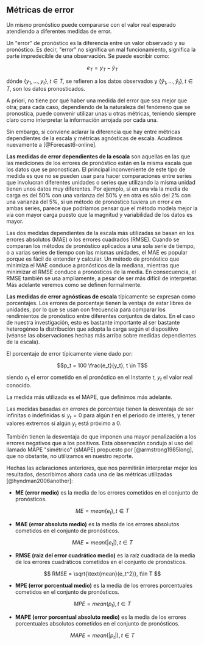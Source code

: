 

 
 

## Métricas de error


Un mismo pronóstico puede compararse con el valor real esperado atendiendo a diferentes medidas de error. 

Un "error" de pronóstico es la diferencia entre un valor observado y su pronóstico. Es decir, "error" no significa un mal funcionamiento, significa la parte impredecible de una observación. Se puede escribir como:

$$e_T = y_T - \hat{y}_T$$ 

dónde $\{ y_1, \dots, y_t \}, t \in T$, se refieren a los datos observados y $\{ \hat{y}_1, \dots, \hat{y}_t \}, t \in T$, son los datos pronosticados.


A priori, no tiene por qué haber una medida del error que sea mejor que otra; para cada caso, dependiendo de la naturaleza del fenómeno que se pronostica, puede convenir utilizar unas u otras métricas, teniendo siempre claro como interpretar la información arrojada por cada una. 

Sin embargo, si conviene aclarar la diferencia que hay entre métricas dependientes de la escala y métricas agnósticas de escala. Acudimos nuevamente a [@Forecast6-online].

**Las medidas de error dependientes de la escala** son aquellas en las que las mediciones de los errores de pronóstico están en la misma escala que los datos que se pronostican. El principal inconveniente de este tipo de medida es que no se pueden usar para hacer comparaciones entre series que involucran diferentes unidades o series que utilizando la misma unidad tienen unos datos muy diferentes. Por ejemplo, si en una vía la media de carga es del 50% con una varianza del 50% y en otra es sólo del 2% con una varianza del 5%, si un método de pronóstico tuviera un error $\epsilon$ en ambas series, parece que podríamos pensar que el método modela mejor la vía con mayor carga puesto que la magnitud y variabilidad de los datos es mayor.

Las dos medidas dependientes de la escala más utilizadas se basan en los errores absolutos (MAE) o los errores cuadrados (RMSE). Cuando se comparan los métodos de pronóstico aplicados a una sola serie de tiempo, o a varias series de tiempo con las mismas unidades, el MAE es popular porque es fácil de entender y calcular. Un método de pronóstico que minimiza el MAE conduce a pronósticos de la mediana, mientras que minimizar el RMSE conduce a pronósticos de la media. En consecuencia, el RMSE también se usa ampliamente, a pesar de ser más difícil de interpretar. Más adelante veremos como se definen formalmente.

**Las medidas de error agnósticas de escala** típicamente se expresan como porcentajes. Los errores de porcentaje tienen la ventaja de estar libres de unidades, por lo que se usan con frecuencia para comparar los rendimientos de pronóstico entre diferentes conjuntos de datos. En el caso de nuestra investigación, esto es bastante importante al ser bastante heterogéneo la distribución que adopta la carga según el dispositivo (véanse las observaciones hechas más arriba sobre medidas dependientes de la escala).

El porcentaje de error típicamente viene dado por:

$$p_t = 100 \frac{e_t}{y_t}, t \in T$$
  
siendo $e_t$ el error cometido en el pronóstico en el instante $t$, $y_{t}$ el valor real conocido.

La medida más utilizada es el MAPE, que definimos más adelante.


Las medidas basadas en errores de porcentaje tienen la desventaja de ser infinitas o indefinidas si $y_{t}=0$ para algún $t$ en el período de interés, y tener valores extremos si algún  $y_{t}$ está próximo a 0.

También tienen la desventaja de que imponen una mayor penalización a los errores negativos que a los positivos. Esta observación condujo al uso del llamado MAPE "simétrico" (sMAPE) propuesto por [@armstrong1985long], que no obstante, no utilizamos en nuestro reporte.


Hechas las aclaraciones anteriores, que nos permitirán interpretar mejor los resultados, describimos ahora cada una de las métricas utilizadas [@hyndman2006another]:

* **ME (error medio)** es la media de los errores cometidos en el conjunto de pronósticos. 

$$ ME = mean(e_t), t\in T $$


* **MAE (error absoluto medio)** es la media de los errores absolutos cometidos en el conjunto de pronósticos. 

$$ MAE = mean(|e_t|), t\in T $$

* **RMSE (raiz del error cuadrático medio)** es la raíz cuadrada de la media de los errores cuadráticos cometidos en el conjunto de pronósticos. 

$$ RMSE = \sqrt{\text{mean}(e_t^2)}, t\in T $$

* **MPE (error porcentual medio)** es la media de los errores porcentuales cometidos en el conjunto de pronósticos.

$$ MPE = mean(p_t), t\in T $$

* **MAPE (error porcentual absoluto medio)** es la media de los errores porcentuales absolutos cometidos en el conjunto de pronósticos. 

$$ MAPE = mean(|p_t|), t\in T $$


